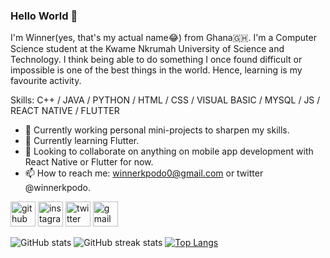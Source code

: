 ### Hello World 👋

I'm Winner(yes, that's my actual name😂) from Ghana🇬🇭. I'm a Computer Science student at the Kwame Nkrumah University of Science and Technology. I think being able to do something I once found difficult or impossible is one of the best things in the world. Hence, learning is my favourite activity. 

Skills: C++ / JAVA / PYTHON / HTML / CSS / VISUAL BASIC / MYSQL / JS / REACT NATIVE / FLUTTER

- 🔭 Currently working personal mini-projects to sharpen my skills. 
- 🌱 Currently learning Flutter. 
- 👯 Looking to collaborate on anything on mobile app development with React Native or Flutter for now.  
- 📫 How to reach me: winnerkpodo0@gmail.com or twitter @winnerkpodo. 


[<img src='https://cdn.jsdelivr.net/npm/simple-icons@3.0.1/icons/github.svg' alt='github' height='40'>](https://github.com/github.com/winner14)               [<img src='https://cdn.jsdelivr.net/npm/simple-icons@3.0.1/icons/instagram.svg' alt='instagram' height='40'>](https://www.instagram.com/meet.winner/)  [<img src='https://cdn.jsdelivr.net/npm/simple-icons@3.0.1/icons/twitter.svg' alt='twitter' height='40'>](https://twitter.com/winnerkpodo)   [<img src='https://cdn.jsdelivr.net/npm/simple-icons@3.0.1/icons/gmail.svg' alt='gmail' height='40'>](winnerkpodo0@gmail.com)  
  
![GitHub stats](https://github-readme-stats.vercel.app/api?username=winner14&show_icons=true)
![GitHub streak stats](https://github-readme-streak-stats.herokuapp.com/?user=winner14)
[![Top Langs](https://github-readme-stats.vercel.app/api/top-langs/?username=winner14)](https://github.com/anuraghazra/github-readme-stats)
